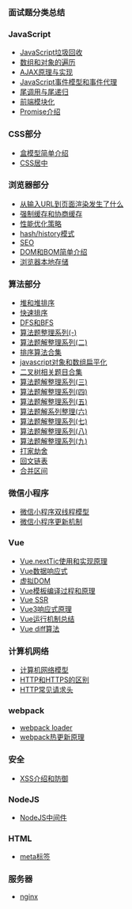 ### 面试题分类总结


### JavaScript

- [JavaScript垃圾回收](./JavaScript/JavaScript垃圾回收机制.md)
- [数组和对象的遍历](./JavaScript/JavaScript对象和数组的遍历.md)
- [AJAX原理与实现](./JavaScript/AJAX原理解析.md)
- [JavaScript事件模型和事件代理](./JavaScript/JavaScript事件模型和事件代理.md)
- [尾调用与尾递归](./JavaScript/尾调用和尾递归.md)
- [前端模块化](./JavaScript/前端模块化.md)
- [Promise介绍](./JavaScript/Promise介绍.md)
### CSS部分
- [盒模型简单介绍](https://github.com/userlww/FE_INTERVIEW/blob/main/css/6.3:%E7%9B%92%E6%A8%A1%E5%9E%8B.md)
- [CSS居中](./css/CSS居中.md)

### 浏览器部分
- [从输入URL到页面渲染发生了什么](https://github.com/userlww/FE_INTERVIEW/blob/main/browser/%E4%BB%8E%E8%BE%93%E5%85%A5URL%E5%88%B0%E9%A1%B5%E9%9D%A2%E6%B8%B2%E6%9F%93%E5%8F%91%E7%94%9F%E4%BA%86%E4%BB%80%E4%B9%88.md)
- [强制缓存和协商缓存](./../browser/强制缓存和协商缓存.md)
- [性能优化策略](./browser/前端性能优化.md)
- [hash/history模式](./browser/history-hash路由模式.md)
- [SEO](./browser/SEO和SEO优化.md)
- [DOM和BOM简单介绍](./browser/DOM和BOM.md)
- [浏览器本地存储](./browser/浏览器本地存储.md)

### 算法部分
- [堆和堆排序](https://github.com/userlww/FE_INTERVIEW/blob/main/algorithm/%E5%A0%86%E5%92%8C%E5%A0%86%E6%8E%92%E5%BA%8F.md)
- [快速排序](./algorithm/快速排序.md)
- [DFS和BFS](./algorithm/DFS和BFS.md)
- [算法题整理系列(-)](./algorithm/算法题解整理系列(一).md)
- [算法题解整理系列(二)](./algorithm/算法题解整理系列(二).md)
- [排序算法合集](./algorithm/排序算法合集(一).md)
- [javascript对象和数组扁平化](./algorithm/JavaScript数组和对象扁平化.md)
- [二叉树相关题目合集](./algorithm/二叉树相关题目合集.md)
- [算法题解整理系列(三)](./algorithm/算法题解整理系列(三).md)
- [算法题解整理系列(四)](./algorithm/算法题解整理系列(四).md)
- [算法题解整理系列(五)](./algorithm/算法题解整理系列(五).md)
- [算法题解系列整理(六)](./algorithm/算法题解系列整理(六).md)
- [算法题解整理系列(七)](./algorithm/算法题解整理系列(七).md)
- [算法题解整理系列(八)](./algorithm/算法题解整理系列(八).md)
- [算法题解整理系列(九)](./algorithm/算法题解整理系列(九).md)
- [打家劫舍](https://mp.weixin.qq.com/s/Nvi4q1oaVj29j-rkbC6X5A)
- [回文链表](https://mp.weixin.qq.com/s/KdU18gC-jszphNfocO__bw)
- [合并区间](https://mp.weixin.qq.com/s/8ozkSez5Pb0B3n5g-WVwHQ)

### 微信小程序

- [微信小程序双线程模型](miniPrograme/小程序双线程模型.md)
- [微信小程序更新机制](./miniPrograme/微信小程序更新机制.md)

### Vue
- [Vue.nextTic使用和实现原理](./Vue/Vue.nextTic使用和实现原理.md)
- [Vue数据响应式](./Vue/Vue2%E6%95%B0%E6%8D%AE%E5%93%8D%E5%BA%94%E5%BC%8F.md)
- [虚拟DOM](./Vue/Vue虚拟DOM简介.md)
- [Vue模板编译过程和原理](./Vue/Vue模板编译过程和原理.md)
- [Vue SSR](./Vue/Vue%20SSR.md)
- [Vue3响应式原理](./Vue/Vue3响应式原理.md)
- [Vue运行机制总结](./Vue/Vue运行机制综述.md)
- [Vue diff算法](./Vue/Vue%20diff算法.md)

### 计算机网络

- [计算机网络模型](./network/OSI七层模型.md)
- [HTTP和HTTPS的区别](./network/HTTP和HTTPS的区别.md)
- [HTTP常见请求头](./network/HTTP常见请求头.md)

### webpack

- [webpack loader](./webpack/webpack常见loader.md)
- [webpack热更新原理](./webpack/webpack热更新原理.md)

### 安全

- [XSS介绍和防御](./security/XSS介绍和防御.md)

### NodeJS

- [NodeJS中间件](./NodeJs/NodeJs中间件.md)


### HTML

- [meta标签](./HTML/meta标签介绍及整理.md)

### 服务器

- [nginx](./service/nginx.md)
